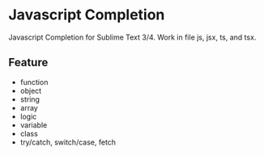 # Javascript Completion

Javascript Completion for Sublime Text 3/4. Work in file js, jsx, ts, and tsx.

## Feature

- function
- object
- string
- array
- logic
- variable
- class
- try/catch, switch/case, fetch